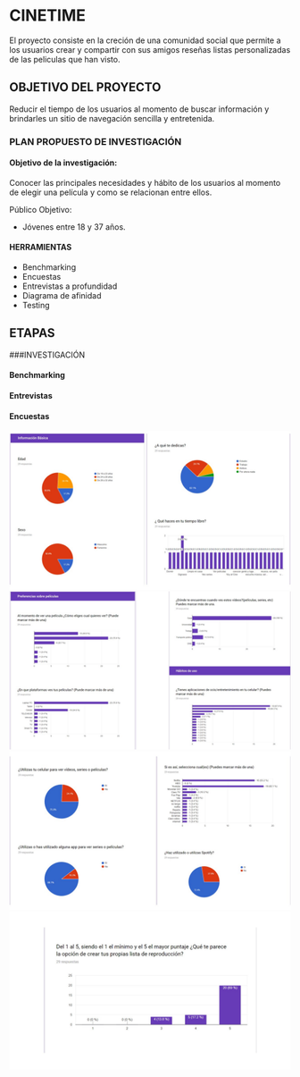 # CINETIME

El proyecto consiste en la creción de una comunidad social que permite a los usuarios crear y compartir con sus amigos reseñas listas personalizadas de las peliculas que han visto.

## OBJETIVO DEL PROYECTO
Reducir el tiempo de los usuarios al momento de buscar información y brindarles un sitio de navegación sencilla y entretenida.

### PLAN PROPUESTO DE INVESTIGACIÓN
#### Objetivo de la investigación:
Conocer las principales necesidades y hábito de los usuarios al momento de elegir una película y como se relacionan entre ellos.

Público Objetivo:
- Jóvenes  entre 18 y 37 años.


#### HERRAMIENTAS
- Benchmarking
- Encuestas
- Entrevistas a profundidad
- Diagrama de afinidad
- Testing


## ETAPAS
###INVESTIGACIÓN

#### Benchmarking
#### Entrevistas
#### Encuestas

![Encuestas](assets/uno.JPG "Encuesta")
![Encuestas](assets/dos.JPG "Encuesta")
![Encuestas](assets/tres.JPG "Encuesta")
![Encuestas](assets/cuatro.JPG "Encuesta")

